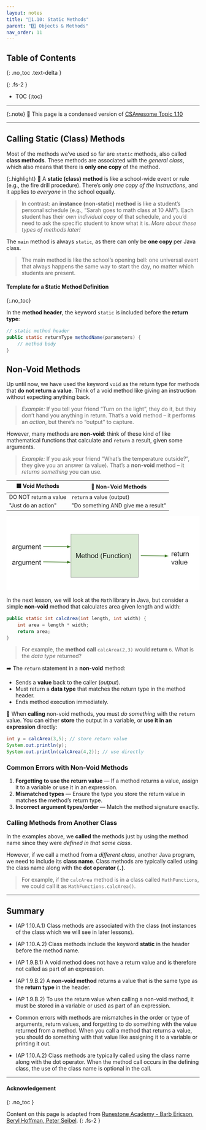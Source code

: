 ```yaml
---
layout: notes
title: "📓1.10: Static Methods" 
parent: "1️⃣ Objects & Methods"
nav_order: 11
---
```


## Table of Contents
{: .no_toc .text-delta }

{: .fs-2 }
- TOC
{:toc}

---

{:.note}
📖 This page is a condensed version of [CSAwesome Topic 1.10](https://runestone.academy/ns/books/published/csawesome2/topic-1-10-calling-class-methods.html) 

---

## Calling Static (Class) Methods

Most of the methods we’ve used so far are `static` methods, also called **class methods**. These methods are associated with the _general class_, which also means that there is **only one copy** of the method. 

{:.highlight}
🎈 A **static (class) method** is like a school-wide event or rule (e.g., the fire drill procedure). There’s only _one copy of the instructions_, and it applies to _everyone_ in the school equally. 

> In contrast: an **instance (non-static) method** is like a student’s personal schedule (e.g., “Sarah goes to math class at 10 AM”). Each student has their _own individual copy_ of that schedule, and you’d need to ask the specific student to know what it is. _More about these types of methods later!_

The `main` method is always `static`, as there can only be **one copy** per Java class.
> The main method is like the school’s opening bell: one universal event that always happens the same way to start the day, no matter which students are present.

#### Template for a Static Method Definition
{:.no_toc}

In the **method header**, the keyword `static` is included before the **return type**: 

```java
// static method header
public static returnType methodName(parameters) {
    // method body
}
```

## Non-Void Methods

Up until now, we have used the keyword `void` as the return type for methods that **do not return a value**. Think of a void method like giving an instruction without expecting anything back.
> _Example:_ If you tell your friend “Turn on the light”, they do it, but they don’t hand you anything in return. That’s a **void** method – it performs an _action_, but there’s no “output” to capture.

However, many methods are **non-void**: think of these kind of like mathematical functions that calculate and `return` a result, given some arguments. 
> _Example:_ If you ask your friend “What’s the temperature outside?”, they give you an answer (a value). That’s a **non-void** method – it _returns something_ you can use.

| ⬛️ **Void Methods** | 🎁 **Non-Void Methods** |
| ------------------  | ----------------------- |
| DO NOT return a value  | `return` a value (output) |
| "Just do an action"  | "Do something AND give me a result" |

![image](Figures/function.png)

In the next lesson, we will look at the `Math` library in Java, but consider a simple **non-void** method that calculates area given length and width:

```java
public static int calcArea(int length, int width) {
    int area = length * width;
    return area;
}
```
> For example, the **method call** ``calcArea(2,3)`` would **return** `6`. What is the _data type_ returned?

<div class="imp" markdown="block">
    
➡️ The `return` statement in a **non-void** method:

* Sends a **value** back to the caller (_output_).
* Must return a **data type** that matches the return type in the method header.
* Ends method execution immediately.

📣 When **calling** non-void methods, you must _do something_ with the `return` value. You can either **store** the output in a variable, or **use it in an expression** directly: 

```java
int y = calcArea(3,5); // store return value
System.out.println(y); 
System.out.println(calcArea(4,2)); // use directly
```

</div>

### Common Errors with Non-Void Methods

1. **Forgetting to use the return value** — If a method returns a value, assign it to a variable or use it in an expression.
2. **Mismatched types** — Ensure the type you store the return value in matches the method’s return type.
3. **Incorrect argument types/order** — Match the method signature exactly.

### Calling Methods from Another Class

In the examples above, we **called** the methods just by using the method name since they were _defined in that same class_. 

However, if we call a method from a _different class_, another Java program, we need to include its **class name**. Class methods are typically called using the class name along with the **dot operator (`.`)**.
> For example, if the ``calcArea`` method is in a class called ``MathFunctions``, we could call it as ``MathFunctions.calcArea()``.  

---

## Summary

- (AP 1.10.A.1) Class methods are associated with the class (not instances of the class which we will see in later lessons). 

- (AP 1.10.A.2) Class methods include the keyword **static** in the header before the method name.

- (AP 1.9.B.1) A void method does not have a return value and is therefore not called as part of an expression.

- (AP 1.9.B.2) A **non-void method** returns a value that is the same type as the **return type** in the header. 

- (AP 1.9.B.2) To use the return value when calling a non-void method, it must be stored in a variable or used as part of an expression. 

- Common errors with methods are mismatches in the order or type of arguments, return values, and forgetting to do something with the value returned from a method. When you call a method that returns a value, you should do something with that value like assigning it to a variable or printing it out.

- (AP 1.10.A.2) Class methods are typically called using the class name along with the dot operator. When the method call occurs in the defining class, the use of the class name is optional in the call.


---

#### Acknowledgement
{: .no_toc }

Content on this page is adapted from [Runestone Academy - Barb Ericson, Beryl Hoffman, Peter Seibel](https://runestone.academy/ns/books/published/csawesome2/csawesome2.html).
{: .fs-2 }
